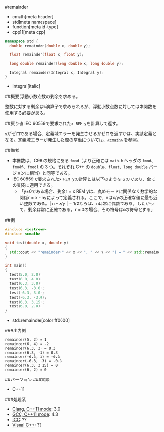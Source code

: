 #remainder
* cmath[meta header]
* std[meta namespace]
* function[meta id-type]
* cpp11[meta cpp]

```cpp
namespace std {
  double remainder(double x, double y);

  float remainder(float x, float y);

  long double remainder(long double x, long double y);

  Integral remainder(Integral x, Integral y);
}
```
* Integral[italic]

##概要
浮動小数点数の剰余を求める。

整数に対する剰余は`%`演算子で求められるが、浮動小数点数に対しては本関数を使用する必要がある。


##戻り値
IEC 60559で要求された`x REM y`を計算して返す。

`y`がゼロである場合、定義域エラーを発生させるかゼロを返すかは、実装定義となる。定義域エラーが発生した際の挙動については、[`<cmath>`](../cmath.md) を参照。


##備考
- 本関数は、C99 の規格にある `fmod`（より正確には `math.h` ヘッダの `fmod`、`fmodf`、`fmodl` の 3 つ。それぞれ C++ の `double`、`float`、`long double` バージョンに相当）と同等である。
- IEC 60559で要求された`x REM y`の計算とは以下のようなものであり、全ての実装に適用できる。
    - 「y≠0である場合、剰余r = x REM yは、丸めモードに関係なく数学的な関係r = x - nyによって定義される。ここで、nはx/yの正確な値に最も近い整数である。| n - x/y | = 1/2ならば、nは常に偶数である。したがって、剰余は常に正確である。r = 0の場合、その符号はxの符号とする」


##例
```cpp
#include <iostream>
#include <cmath>

void test(double x, double y)
{
  std::cout << "remainder(" << x << ", " << y << ") = " << std::remainder(x, y) << std::endl;
}

int main()
{
  test(5.0, 2.0);
  test(6.0, 4.0);
  test(6.3, 3.0);
  test(6.3, -3.0);
  test(-6.3, 3.0);
  test(-6.3, -3.0);
  test(6.3, 3.15);
  test(6.0, 2.0);
}
```
* std::remainder[color ff0000]

###出力例
```
remainder(5, 2) = 1
remainder(6, 4) = -2
remainder(6.3, 3) = 0.3
remainder(6.3, -3) = 0.3
remainder(-6.3, 3) = -0.3
remainder(-6.3, -3) = -0.3
remainder(6.3, 3.15) = 0
remainder(6, 2) = 0
```

##バージョン
###言語
- C++11

###処理系
- [Clang, C++11 mode](/implementation.md#clang): 3.0
- [GCC, C++11 mode](/implementation.md#gcc): 4.3
- [ICC](/implementation.md#icc): ??
- [Visual C++](/implementation.md#visual_cpp): ??
